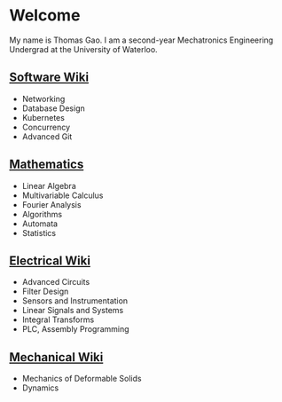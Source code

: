# Welcome

My name is Thomas Gao. I am a second-year Mechatronics Engineering Undergrad at the University of Waterloo.

## [Software Wiki](/content/software)

- Networking
- Database Design
- Kubernetes
- Concurrency
- Advanced Git

## [Mathematics](/content/math)

- Linear Algebra
- Multivariable Calculus
- Fourier Analysis
- Algorithms
- Automata
- Statistics

## [Electrical Wiki](/content/electrical)

- Advanced Circuits
- Filter Design
- Sensors and Instrumentation
- Linear Signals and Systems
- Integral Transforms
- PLC, Assembly Programming

## [Mechanical Wiki](/content/mech)

- Mechanics of Deformable Solids
- Dynamics
